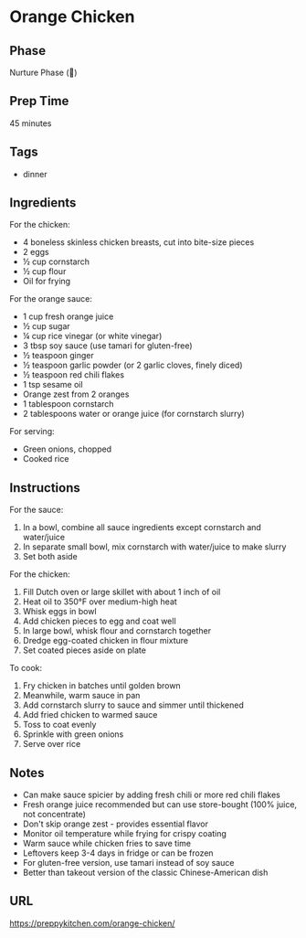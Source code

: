 # Orange Chicken

## Phase
Nurture Phase (🌱)

## Prep Time
45 minutes

## Tags
- dinner

## Ingredients
For the chicken:
- 4 boneless skinless chicken breasts, cut into bite-size pieces
- 2 eggs
- ½ cup cornstarch
- ½ cup flour
- Oil for frying

For the orange sauce:
- 1 cup fresh orange juice
- ½ cup sugar
- ¼ cup rice vinegar (or white vinegar)
- 3 tbsp soy sauce (use tamari for gluten-free)
- ½ teaspoon ginger
- ½ teaspoon garlic powder (or 2 garlic cloves, finely diced)
- ½ teaspoon red chili flakes
- 1 tsp sesame oil
- Orange zest from 2 oranges
- 1 tablespoon cornstarch
- 2 tablespoons water or orange juice (for cornstarch slurry)

For serving:
- Green onions, chopped
- Cooked rice

## Instructions
For the sauce:
1. In a bowl, combine all sauce ingredients except cornstarch and water/juice
2. In separate small bowl, mix cornstarch with water/juice to make slurry
3. Set both aside

For the chicken:
1. Fill Dutch oven or large skillet with about 1 inch of oil
2. Heat oil to 350°F over medium-high heat
3. Whisk eggs in bowl
4. Add chicken pieces to egg and coat well
5. In large bowl, whisk flour and cornstarch together
6. Dredge egg-coated chicken in flour mixture
7. Set coated pieces aside on plate

To cook:
1. Fry chicken in batches until golden brown
2. Meanwhile, warm sauce in pan
3. Add cornstarch slurry to sauce and simmer until thickened
4. Add fried chicken to warmed sauce
5. Toss to coat evenly
6. Sprinkle with green onions
7. Serve over rice

## Notes
- Can make sauce spicier by adding fresh chili or more red chili flakes
- Fresh orange juice recommended but can use store-bought (100% juice, not concentrate)
- Don't skip orange zest - provides essential flavor
- Monitor oil temperature while frying for crispy coating
- Warm sauce while chicken fries to save time
- Leftovers keep 3-4 days in fridge or can be frozen
- For gluten-free version, use tamari instead of soy sauce
- Better than takeout version of the classic Chinese-American dish

## URL
https://preppykitchen.com/orange-chicken/
